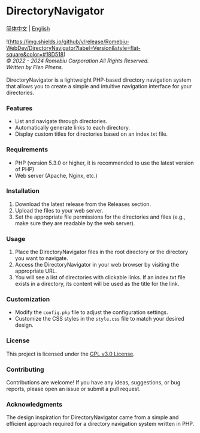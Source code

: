 # DirectoryNavigator
[简体中文](https://github.com/Flen-Plnens/DirectoryNavigator/blob/main/README-CN.md)
|
[English](https://github.com/Flen-Plnens/DirectoryNavigator/blob/main/README.md)
<br>
<br>
!(https://img.shields.io/github/v/release/Romebiu-WebDev/DirectoryNavigator?label=Version&style=flat-square&color=#18D518)
<br>
*© 2022 - 2024 Romebiu Corporation All Rights Reserved.*
<br>
*Written by Flen Plnens.*
<br>
<br>
DirectoryNavigator is a lightweight PHP-based directory navigation system that allows you to create a simple and intuitive navigation interface for your directories.

### Features

- List and navigate through directories.
- Automatically generate links to each directory.
- Display custom titles for directories based on an index.txt file.

### Requirements

- PHP (version 5.3.0 or higher, it is recommended to use the latest version of PHP)
- Web server (Apache, Nginx, etc.)

### Installation

1. Download the latest release from the Releases section.
2. Upload the files to your web server.
3. Set the appropriate file permissions for the directories and files (e.g., make sure they are readable by the web server).

### Usage

1. Place the DirectoryNavigator files in the root directory or the directory you want to navigate.
2. Access the DirectoryNavigator in your web browser by visiting the appropriate URL.
3. You will see a list of directories with clickable links. If an index.txt file exists in a directory, its content will be used as the title for the link.

### Customization

- Modify the `config.php` file to adjust the configuration settings.
- Customize the CSS styles in the `style.css` file to match your desired design.

### License

This project is licensed under the [GPL v3.0 License](https://www.gnu.org/licenses/gpl-3.0.txt).

### Contributing

Contributions are welcome! If you have any ideas, suggestions, or bug reports, please open an issue or submit a pull request.

### Acknowledgments

The design inspiration for DirectoryNavigator came from a simple and efficient approach required for a directory navigation system written in PHP.
